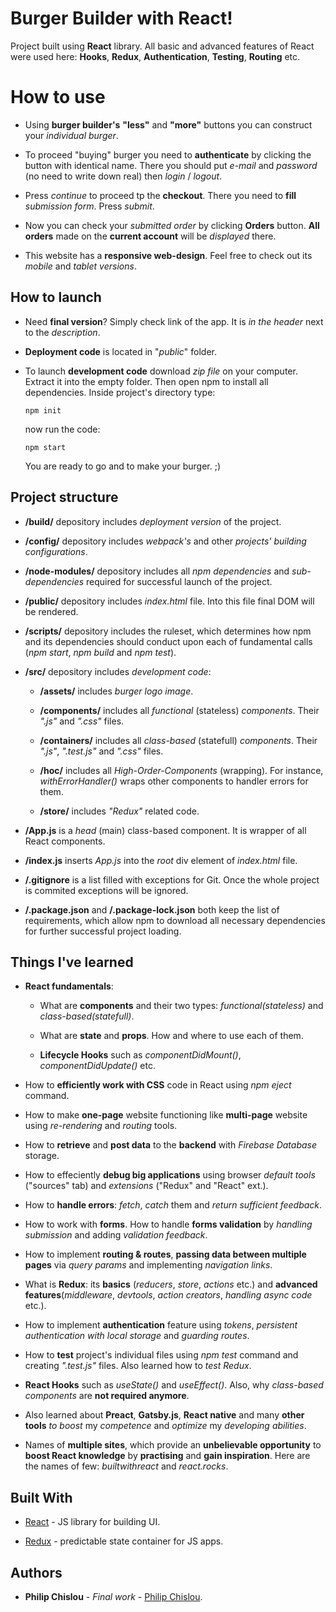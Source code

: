 # Burger Builder with React!

Project built using **React** library. All basic and advanced features of React were used here: **Hooks**, **Redux**, **Authentication**, **Testing**, **Routing** etc.

# How to use

* Using **burger builder's** **"less"** and **"more"** buttons you can construct your *individual burger*. 

* To proceed "buying" burger you need to **authenticate** by clicking the button with identical name. There you should put *e-mail* and *password* (no need to write down real) then *login* / *logout*. 

* Press *continue* to proceed tp the **checkout**. There you need to **fill** *submission form*. Press *submit*.

* Now you can check your *submitted order* by clicking **Orders** button. **All orders** made on the **current account** will be *displayed* there.

* This website has a **responsive web-design**. Feel free to check out its *mobile* and *tablet versions*.

## How to launch 

* Need **final version**? Simply check link of the app. It is *in the header* next to the *description*. 

* **Deployment code** is located in "*public*" folder. 

* To launch **development code** download *zip file* on your computer. Extract it into the empty folder. Then open npm to install all dependencies. Inside project's directory type:

  ```
  npm init
  ```
  now run the code:
  
  ```
  npm start
  ```
  You are ready to go and to make your burger. ;)

## Project structure

* **/build/** depository includes *deployment version* of the project. 

* **/config/** depository includes *webpack's* and other *projects' building configurations*.

* **/node-modules/** depository includes all *npm dependencies* and *sub-dependencies* required for successful launch of the project.

* **/public/** depository includes *index.html* file. Into this file final DOM will be rendered.

* **/scripts/** depository includes the ruleset, which determines how npm and its dependencies should conduct upon each of fundamental calls (*npm start*, *npm build* and *npm test*).

* **/src/** depository includes *development code*:

  * **/assets/** includes *burger logo image*.
  
  * **/components/** includes all *functional* (stateless) *components*. Their *".js"* and *".css"* files.
  
  * **/containers/** includes all *class-based* (statefull) *components*. Their *".js"*, *".test.js"* and *".css"* files.
  
  * **/hoc/** includes all *High-Order-Components* (wrapping). For instance, *withErrorHandler()* wraps other components to handler errors for them.
  
  * **/store/** includes *"Redux"* related code.
   
* **/App.js** is a *head* (main) class-based component. It is wrapper of all React components.
     
* **/index.js** inserts *App.js* into the *root* div element of *index.html* file. 
       
* **/.gitignore** is a list filled with exceptions for Git. Once the whole project is commited exceptions will be ignored. 
         
* **/.package.json** and **/.package-lock.json** both keep the list of requirements, which allow npm to download all necessary dependencies for further successful project loading. 
  

## Things I've learned 

* **React fundamentals**:

  * What are **components** and their two types: *functional(stateless)* and *class-based(statefull)*.
  
  * What are **state** and **props**. How and where to use each of them. 
  
  * **Lifecycle Hooks** such as *componentDidMount()*, *componentDidUpdate()* etc.

* How to **efficiently work with CSS** code in React using *npm eject* command.

* How to make **one-page** website functioning like **multi-page** website using *re-rendering* and *routing* tools.

* How to **retrieve** and **post data** to the **backend** with *Firebase Database* storage.

* How to effeciently **debug big applications** using browser *default tools* ("sources" tab) and *extensions* ("Redux" and "React" ext.).

* How to **handle errors**: *fetch*, *catch* them and *return sufficient feedback*.

* How to work with **forms**. How to handle **forms validation** by *handling submission* and adding *validation feedback*.

* How to implement **routing & routes**, **passing data between multiple pages** via *query params* and implementing *navigation links*.

* What is **Redux**: its **basics** (*reducers*, *store*, *actions* etc.) and **advanced features**(*middleware*, *devtools*, *action creators*, *handling async code* etc.).

* How to implement **authentication** feature using *tokens*, *persistent authentication with local storage* and *guarding routes*.

* How to **test** project's individual files using *npm test* command and creating *".test.js"* files. Also learned how to *test Redux*.

* **React Hooks** such as *useState()* and *useEffect()*. Also, why *class-based components* are **not required anymore**.

* Also learned about **Preact**, **Gatsby.js**, **React native** and many **other tools** *to boost* my *competence* and *optimize* my *developing abilities*.

* Names of **multiple sites**, which provide an **unbelievable opportunity** to **boost React knowledge** by **practising** and **gain inspiration**. Here are the names of few: *builtwithreact* and *react.rocks*.

 
 ## Built With

* [React](https://reactjs.org/) - JS library for building UI.

* [Redux](https://redux.js.org/) - predictable state container for JS apps.


## Authors

* **Philip Chislou** - *Final work* - [Philip Chislou](https://github.com/h1l1ch).
